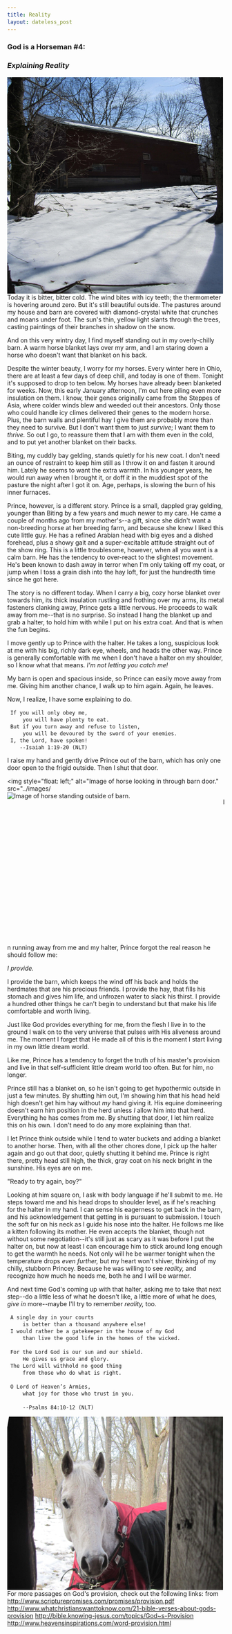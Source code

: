```yaml
---
title: Reality
layout: dateless_post
---
```


<h3>God is a Horseman #4:</h3>
<p class="nofloat"> </p>
<h3><i>Explaining Reality</i></h3>

<img style="float: left;" alt="snow and barn with tree shadows thrown across the snow." src="../images/1604_barn_tree_shadows_r.JPG" width="500" height="500" />

<p class="nofloat"> </p>

Today it is bitter, bitter cold.  The wind bites with icy teeth; the thermometer is hovering around zero.  But it's still beautiful outside.  The pastures around my house and barn are covered with diamond-crystal white that crunches and moans under foot.  The sun's thin, yellow light slants through the trees, casting paintings of their branches in shadow on the snow.

And on this very wintry day, I find myself standing out in my overly-chilly barn.  A warm horse blanket lays over my arm, and I am staring down a horse who doesn't want that blanket on his back.

Despite the winter beauty, I worry for my horses.  Every winter here in Ohio, there are at least a few days of deep chill, and today is one of them.  Tonight it's supposed to drop to ten below.  My horses have already been blanketed for weeks.  Now, this early January afternoon, I'm out here piling even more insulation on them.  I know, their genes originally came from the Steppes of Asia, where colder winds blew and weeded out their ancestors.  Only those who could handle icy climes delivered their genes to the modern horse.  Plus, the barn walls and plentiful hay I give them are probably more than they need to survive.  But I don't want them to just *survive*; I want them to *thrive.*  So out I go, to reassure them that I am with them even in the cold, and to put yet another blanket on their backs.

Biting, my cuddly bay gelding, stands quietly for his new coat.  I don't need an ounce of restraint to keep him still as I throw it on and fasten it around him.  Lately he seems to want the extra warmth.  In his younger years, he would run away when I brought it, or doff it in the muddiest spot of the pasture the night after I got it on.  Age, perhaps, is slowing the burn of his inner furnaces.

Prince, however, is a different story.  Prince is a small, dappled gray gelding, younger than Biting by a few years and much newer to my care.  He came a couple of months ago from my mother's--a gift, since she didn't want a non-breeding horse at her breeding farm, and because she knew I liked this cute little guy.  He has a refined Arabian head with big eyes and a dished forehead, plus a showy gait and a super-excitable attitude straight out of the show ring.  This is a little troublesome, however, when all you want is a calm barn.  He has the tendency to over-react to the slightest movement.  He's been known to dash away in terror when I'm only taking off my coat, or jump when I toss a grain dish into the hay loft, for just the hundredth time since he got here. 

The story is no different today.  When I carry a big, cozy horse blanket over towards him, its thick insulation rustling and frothing over my arms, its metal fasteners clanking away, Prince gets a little nervous.  He proceeds to walk away from me--that is no surprise.  So instead I hang the blanket up and grab a halter, to hold him with while I put on his extra coat.  And that is when the fun begins.

I move gently up to Prince with the halter.  He takes a long, suspicious look at me with his big, richly dark eye, wheels, and heads the other way.  Prince is generally comfortable with me when I don't have a halter on my shoulder, so I know what that means.  *I'm not letting you catch me!*  

My barn is open and spacious inside, so Prince can easily move away from me.  Giving him another chance, I walk up to him again.  Again, he leaves.  

Now, I realize, I have some explaining to do.

     If you will only obey me,
         you will have plenty to eat.		 
     But if you turn away and refuse to listen,
         you will be devoured by the sword of your enemies.
     I, the Lord, have spoken!
	    --Isaiah 1:19-20 (NLT)

I raise my hand and gently drive Prince out of the barn, which has only one door open to the frigid outside.  Then I shut that door.

<p class="nofloat"> </p>

<img style="float: left;" alt="Image of horse looking in through barn door." src="../images/<img style="float: left;" alt="Image of horse standing outside of barn." src="../images/1657_Prince_Outside.JPG" width="500" height="350" />

<p class="nofloat"> </p>

In running away from me and my halter, Prince forgot the real reason he should follow me:   

*I provide.*  

I provide the barn, which keeps the wind off his back and holds the herdmates that are his precious friends.  I provide the hay, that fills his stomach and gives him life, and unfrozen water to slack his thirst.  I provide a hundred other things he can't begin to understand but that make his life comfortable and worth living.  

Just like God provides everything for me, from the flesh I live in to the ground I walk on to the very universe that pulses with His aliveness around me.  The moment I forget that He made all of this is the moment I start living in my own little dream world.

Like me, Prince has a tendency to forget the truth of his master's provision and live in that self-sufficient little dream world too often.  But for him, no longer.  

Prince still has a blanket on, so he isn't going to get hypothermic outside in just a few minutes.  By shutting him out, I'm showing him that his head held high doesn't get him hay without *my* hand giving it.  His equine domineering doesn't earn him position in the herd unless *I* allow him into that herd.  Everything he has comes from me.  By shutting that door, I let him realize this on his own.  I don't need to do any more explaining than that.

I let Prince think outside while I tend to water buckets and adding a blanket to another horse.  Then, with all the other chores done, I pick up the halter again and go out that door, quietly shutting it behind me.  Prince is right there, pretty head still high, the thick, gray coat on his neck bright in the sunshine.  His eyes are on me.  

"Ready to try again, boy?"

Looking at him square on, I ask with body language if he'll submit to me.  He steps toward me and his head drops to shoulder level, as if he's reaching for the halter in my hand.  I can sense his eagerness to get back in the barn, and his acknowledgement that getting in is pursuant to submission.  I touch the soft fur on his neck as I guide his nose into the halter.  He follows me like a kitten following its mother.  He even accepts the blanket, though not without some negotiation--it's still just as scary as it was before I put the halter on, but now at least I can encourage him to stick around long enough to get the warmth he needs.  Not only will he be warmer tonight when the temperature drops *even further,* but my heart won't shiver, thinking of my chilly, stubborn Princey.  Because he was willing to see *reality,* and recognize how much he needs me, both he and I will be warmer.

And next time God's coming up with that halter, asking me to take that next step--do a little less of what he doesn't like, a little more of what he does, *give in* more--maybe I'll try to remember *reality,* too.

     A single day in your courts
         is better than a thousand anywhere else!
     I would rather be a gatekeeper in the house of my God
         than live the good life in the homes of the wicked.
     
	 For the Lord God is our sun and our shield.
         He gives us grace and glory.
     The Lord will withhold no good thing
         from those who do what is right.

     O Lord of Heaven’s Armies,
         what joy for those who trust in you.

	     --Psalms 84:10-12 (NLT)

<p class="nofloat"> </p>

<img style="float: left;" alt="Image of horse looking in through barn door." src="../images/GIAH_reality_princeatdoor1_1628.jpg" width="500" height="400" />

<p class="nofloat"> </p>

For more passages on God's provision, check out the following links:
	from http://www.scripturepromises.com/promises/provision.pdf
	http://www.whatchristianswanttoknow.com/21-bible-verses-about-gods-provision
	http://bible.knowing-jesus.com/topics/God~s-Provision
	http://www.heavensinspirations.com/word-provision.html
	

